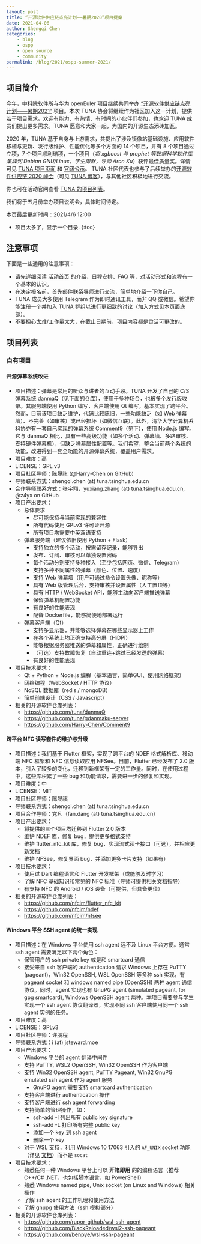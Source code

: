 ```yaml
---
layout: post
title: “开源软件供应链点亮计划——暑期2020”项目提案
date: 2021-04-06
author: Shengqi Chen
categories:
    - blog
    - ospp
    - open source
    - community
permalink: /blog/2021/ospp-summer-2021/
---
```


## 项目简介

今年，中科院软件所与华为 openEuler 项目继续共同举办 [“开源软件供应链点亮计划——暑期2021”](https://summer.iscas.ac.cn/) 项目。本次 TUNA 协会将继续作为社区加入这一计划，提供若干项目需求。欢迎有能力、有热情、有时间的小伙伴们参加，也欢迎 TUNA 成员们提出更多需求。TUNA 愿意和大家一起，为国内的开源生态添砖加瓦。

2020 年，TUNA 基于自身与上游需求，共提出了涉及镜像站基础设施、应用软件移植与更新、发行版维护、性能优化等多个方面的 14 个项目，并有 8 个项目通过立项，7 个项目顺利结项，一个项目（_将 xgboost 与 prophet 等数据科学软件库集成到 Debian GNU/Linux，学生周默，导师 Aron Xu_）获评最佳质量奖。详情可见 [TUNA 项目页面](https://tuna.moe/blog/2020/ospp-summer-2020/) 和 [官网公示](https://isrc.iscas.ac.cn/summer2020/#/organisations/tuna)。 TUNA 社区代表也参与了后续举办的[开源软件供应链 2020 峰会](https://isrc.iscas.ac.cn/summer2020/#/summitmeeting)（可见 [TUNA 博客](https://tuna.moe/blog/2020/iscas-conf/)），与其他社区积极地进行交流。

你也可在活动官网查看 [TUNA 的项目列表](https://summer.iscas.ac.cn/#/org/orgdetail/tuna)。

<!-- 我们于 2020/5/23 举办了一次项目说明会，详情可见 [活动公告](/event/2020/ospp-introduction/)，其中有讲稿与录像下载。 -->
我们将于五月份举办项目说明会，具体时间待定。

本页最后更新时间：2021/4/6 12:00

* 项目太多了，显示一个目录.
{:toc}

## 注意事项

下面是一些通用的注意事项：

* 请先详细阅读 [活动首页](https://summer.iscas.ac.cn/) 的介绍、日程安排、FAQ 等，对活动形式和流程有一个基本的认识。
* 在决定报名前，首先邮件联系导师进行交流，简单地介绍一下你自己。
* TUNA 成员大多使用 Telegram 作为即时通讯工具，而非 QQ 或微信。希望你能注册一个并加入 TUNA 群组以进行更细致的讨论（加入方式见本页面底部）。
* 不要担心太难/工作量太大，在截止日期前，项目内容都是灵活可更改的。

## 项目列表

### 自有项目

#### 开源弹幕系统改进

* 项目描述：弹幕是常用的听众与讲者的互动手段。TUNA 开发了自己的 C/S 弹幕系统 danmaQ（见下面的仓库），使用于多种场合，也被多个发行版收录。其服务端使用 Python 编写，客户端使用 Qt 编写，基本实现了跨平台。然而，目前该项目缺乏维护，代码比较陈旧，一些功能缺乏（如 Web 弹幕墙）、不完善（如审核）或已经损坏（如微信互联）。此外，清华大学计算机系科协亦有一套自己实现的弹幕系统 Comment9（见下），使用 Node.js 编写。它与 danmaQ 相比，具有一些高级功能（如多个活动、弹幕墙、多路审核、支持硬件弹幕机），但缺乏弹幕属性配置等。我们希望，整合当前两个系统的功能，改进得到一套全功能的开源弹幕系统，覆盖用户需求。
* 项目难度：高
* LICENSE：GPL v3
* 项目社区导师：陈晟祺 (@Harry-Chen on GitHub)
* 导师联系方式：shengqi.chen (at) tuna.tsinghua.edu.cn
* 合作导师联系方式：张宇翔，yuxiang.zhang (at) tuna.tsinghua.edu.cn, @z4yx on GitHub
* 项目产出要求：
    * 总体要求
        * 尽可能保持与当前实现的兼容性
        * 所有代码使用 GPLv3 许可证开源
        * 所有项目均需要中英双语支持
    * 弹幕服务端（建议依旧使用 Python + Flask）
        * 支持独立的多个活动，按需留存记录，能够导出
        * 发布、订阅、审核可以单独设置密码
        * 每个活动分别支持多种接入（至少包括网页、微信、Telegram）
        * 支持多种不同属性的弹幕（颜色、位置、速度）
        * 支持 Web 弹幕墙（用户可通过命令设置头像、昵称等）
        * 具有 Web 版管理后台，支持审核并设置属性（人工置顶等）
        * 具有 HTTP / WebSocket API，能够主动向客户端推送弹幕
        * 保留弹幕机配置功能
        * 有良好的性能表现
        * 配备 Dockerfile，能够简便地部署运行
    * 弹幕客户端（Qt）
        * 支持多显示器，并能够选择弹幕在哪些显示器上工作
        * 在各个系统上均正确支持高分屏（HiDPI）
        * 能够根据服务器推送的弹幕和属性，正确进行绘制
        * （可选）支持故障恢复（自动重连+跳过已经发送的弹幕）
        * 有良好的性能表现
* 项目技术要求：
    * Qt + Python + Node.js 编程（基本语言、简单GUI、使用网络框架）
    * 网络编程（WebSocket / HTTP 协议）
    * NoSQL 数据库（redis / mongoDB）
    * 简单前端设计（CSS / Javascript）
* 相关的开源软件仓库列表：
    * <https://github.com/tuna/danmaQ>
    * <https://github.com/tuna/gdanmaku-server>
    * <https://github.com/Harry-Chen/Comment9>


#### 跨平台 NFC 读写套件的维护与升级

* 项目描述：我们基于 Flutter 框架，实现了跨平台的 NDEF 格式解析库、移动端 NFC 框架和 NFC 信息读取应用 NFSee。目前，Flutter 已经发布了 2.0 版本，引入了较多的变化，迁移到新框架有一定的工作量。同时，在使用过程中，这些库积累了一些 bug 和功能请求，需要进一步的修复和实现。
* 项目难度：中
* LICENSE：MIT
* 项目社区导师：陈晟祺
* 导师联系方式：shengqi.chen (at) tuna.tsinghua.edu.cn
* 项目合作导师：党凡（fan.dang (at) tuna.tsinghua.edu.cn）
* 项目产出要求：
    * 将提供的三个项目均迁移到 Flutter 2.0 版本
    * 维护 NDEF 库，修复 bug，提供更多格式支持
    * 维护 flutter_nfc_kit 库，修复 bug，实现流式读卡接口（可选），并相应更新文档
    * 维护 NFSee，修复界面 bug，并添加更多卡片支持（如果有）
* 项目技术要求：
    * 使用过 Dart 编程语言和 Flutter 开发框架（或能够及时学习）
    * 了解 NFC 基础知识和常见的 NFC 标准（导师可提供相关文档指导）
    * 有支持 NFC 的 Android / iOS 设备（可提供，但具备更佳）
* 相关的开源软件仓库列表：
    * <https://github.com/nfcim/flutter_nfc_kit>
    * <https://github.com/nfcim/ndef>
    * <https://github.com/nfcim/nfsee>


#### Windows 平台 SSH agent 的统一实现

* 项目描述：在 Windows 平台使用 ssh agent 远不及 Linux 平台方便。通常 ssh agent 需要满足以下两个角色：
    * 保管用户的 ssh private key 或是和 smartcard 通信
    * 接受来自 ssh 客户端的 authentication 请求
  Windows 上存在 PuTTY (pageant)，Win32 OpenSSH, WSL OpenSSH 等多种 ssh 实现，有 pageant socket 和 windows named pipe (OpenSSH) 两种 agent 通信协议。同时，agent 实现也有 GnuPG agent (simulated pageant, for gpg smartcard), Windows OpenSSH agent 两种。本项目需要参与学生实现一个 ssh agent 协议翻译器，实现不同 ssh 客户端使用同一个 ssh agent 实例的任务。
* 项目难度：高
* LICENSE：GPLv3
* 项目社区导师：许朋程
* 导师联系方式：i (at) jsteward.moe
* 项目产出要求：
    * Windows 平台的 agent 翻译中间件
    * 支持 PuTTY, WSL2 OpenSSH, Win32 OpenSSH 作为客户端
    * 支持 Win32 OpenSSH agent, PuTTY Pageant, Win32 GnuPG emulated ssh agent 作为 agent 服务
        * GnuPG agent 需要支持 smartcard authentication
    * 支持客户端进行 authentication 操作
    * 支持客户端进行 ssh agent forwarding
    * 支持简单的管理操作，如：
        * ssh-add -l 列出所有 public key signature
        * ssh-add -L 打印所有完整 public key
        * 添加一个 key 到 ssh agent
        * 删除一个 key
    * 对于 WSL 支持，利用 Windows 10 17063 引入的 `AF_UNIX` socket 功能（详见 [文档](https://devblogs.microsoft.com/commandline/af_unix-comes-to-windows/)）而不是 `socat`
* 项目技术要求：
    * 熟悉任何一种 Windows 平台上可以 __开箱即用__ 的的编程语言（推荐 C++/C# .NET，也包括脚本语言，如 PowerShell）
    * 熟悉 Windows named pipe, Unix socket (on Linux and Windows) 相关操作
    * 了解 ssh agent 的工作机理和使用方法
    * 了解 gnupg 使用方法（ssh 模拟部分）
* 相关的开源软件仓库列表：
    * <https://github.com/rupor-github/wsl-ssh-agent>
    * <https://github.com/BlackReloaded/wsl2-ssh-pageant>
    * <https://github.com/benpye/wsl-ssh-pageant>

